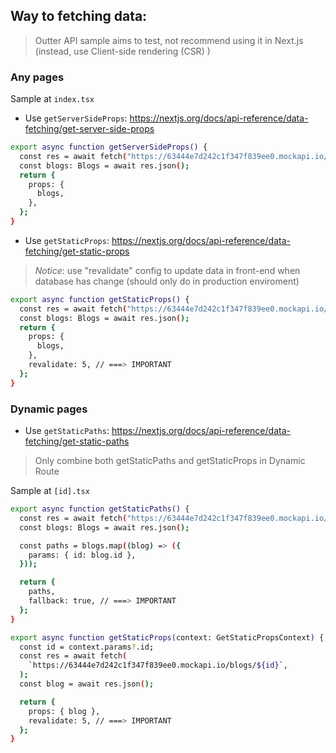 ## Way to fetching data:

> Outter API sample aims to test, not recommend using it in Next.js (instead, use Client-side rendering (CSR) )

### Any pages

Sample at `index.tsx`

- Use `getServerSideProps`: https://nextjs.org/docs/api-reference/data-fetching/get-server-side-props

```bash
export async function getServerSideProps() {
  const res = await fetch("https://63444e7d242c1f347f839ee0.mockapi.io/blogs");
  const blogs: Blogs = await res.json();
  return {
    props: {
      blogs,
    },
  };
}
```

- Use `getStaticProps`: https://nextjs.org/docs/api-reference/data-fetching/get-static-props

> _Notice_: use "revalidate" config to update data in front-end when database has change (should only do in production enviroment)

```bash
export async function getStaticProps() {
  const res = await fetch("https://63444e7d242c1f347f839ee0.mockapi.io/blogs");
  const blogs: Blogs = await res.json();
  return {
    props: {
      blogs,
    },
    revalidate: 5, // ===> IMPORTANT
  };
}
```

### Dynamic pages

- Use `getStaticPaths`: https://nextjs.org/docs/api-reference/data-fetching/get-static-paths

> Only combine both getStaticPaths and getStaticProps in Dynamic Route

Sample at `[id].tsx`

```bash
export async function getStaticPaths() {
  const res = await fetch("https://63444e7d242c1f347f839ee0.mockapi.io/blogs");
  const blogs: Blogs = await res.json();

  const paths = blogs.map((blog) => ({
    params: { id: blog.id },
  }));

  return {
    paths,
    fallback: true, // ===> IMPORTANT
  };
}

export async function getStaticProps(context: GetStaticPropsContext) {
  const id = context.params?.id;
  const res = await fetch(
    `https://63444e7d242c1f347f839ee0.mockapi.io/blogs/${id}`,
  );
  const blog = await res.json();

  return {
    props: { blog },
    revalidate: 5, // ===> IMPORTANT
  };
}
```
